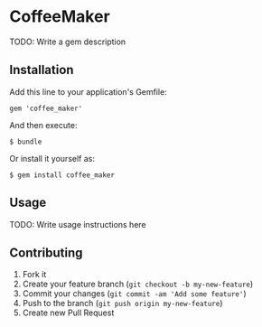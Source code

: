 # CoffeeMaker

TODO: Write a gem description

## Installation

Add this line to your application's Gemfile:

    gem 'coffee_maker'

And then execute:

    $ bundle

Or install it yourself as:

    $ gem install coffee_maker

## Usage

TODO: Write usage instructions here

## Contributing

1. Fork it
2. Create your feature branch (`git checkout -b my-new-feature`)
3. Commit your changes (`git commit -am 'Add some feature'`)
4. Push to the branch (`git push origin my-new-feature`)
5. Create new Pull Request
